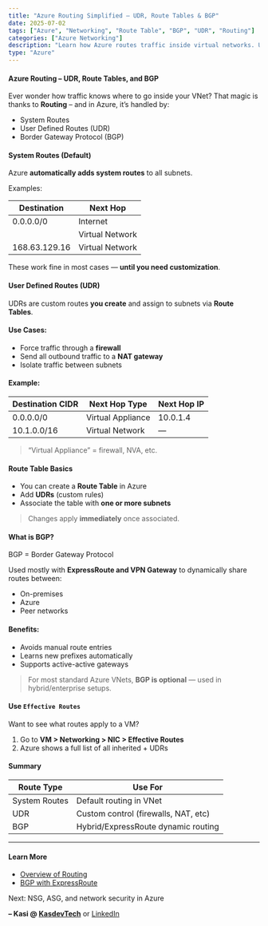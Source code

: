 ```yaml
---
title: "Azure Routing Simplified – UDR, Route Tables & BGP"
date: 2025-07-02
tags: ["Azure", "Networking", "Route Table", "BGP", "UDR", "Routing"]
categories: ["Azure Networking"]
description: "Learn how Azure routes traffic inside virtual networks. Understand UDRs (User Defined Routes), System Routes, and BGP basics."
type: "Azure"
---
```


#### Azure Routing  – UDR, Route Tables, and BGP

Ever wonder how traffic knows where to go inside your VNet?
That magic is thanks to **Routing** – and in Azure, it’s handled by:

- System Routes
- User Defined Routes (UDR)
- Border Gateway Protocol (BGP)

#### System Routes (Default)
Azure **automatically adds system routes** to all subnets.

Examples:

| Destination       | Next Hop         |
|-------------------|------------------|
| 0.0.0.0/0         | Internet          |
| <VNet CIDR>       | Virtual Network   |
| 168.63.129.16     | Virtual Network   |

These work fine in most cases — **until you need customization**.



#### User Defined Routes (UDR)

UDRs are custom routes **you create** and assign to subnets via **Route Tables**.

#### Use Cases:
- Force traffic through a **firewall**
- Send all outbound traffic to a **NAT gateway**
- Isolate traffic between subnets

#### Example:

| Destination CIDR | Next Hop Type     | Next Hop IP    |
|------------------|-------------------|----------------|
| 0.0.0.0/0        | Virtual Appliance | 10.0.1.4       |
| 10.1.0.0/16      | Virtual Network   | —              |

>  “Virtual Appliance” = firewall, NVA, etc.

####  Route Table Basics

- You can create a **Route Table** in Azure
- Add **UDRs** (custom rules)
- Associate the table with **one or more subnets**

> Changes apply **immediately** once associated.


#### What is BGP?

BGP = Border Gateway Protocol

Used mostly with **ExpressRoute and VPN Gateway** to dynamically share routes between:

- On-premises
- Azure
- Peer networks

#### Benefits:
- Avoids manual route entries
- Learns new prefixes automatically
- Supports active-active gateways

> For most standard Azure VNets, **BGP is optional** — used in hybrid/enterprise setups.

#### Use `Effective Routes`

Want to see what routes apply to a VM?

1. Go to **VM > Networking > NIC > Effective Routes**
2. Azure shows a full list of all inherited + UDRs



#### Summary

| Route Type    | Use For                             |
|---------------|--------------------------------------|
| System Routes | Default routing in VNet              |
| UDR           | Custom control (firewalls, NAT, etc) |
| BGP           | Hybrid/ExpressRoute dynamic routing  |

---

#### Learn More

- [Overview of Routing](https://learn.microsoft.com/en-us/azure/virtual-network/virtual-networks-udr-overview)
- [BGP with ExpressRoute](https://learn.microsoft.com/en-us/azure/expressroute/expressroute-routing)

Next: NSG, ASG, and network security in Azure 

**– Kasi @ [KasdevTech](https://kasdevtech.com)** or [LinkedIn](https://www.linkedin.com/in/kasi-suresh-992675177/)
